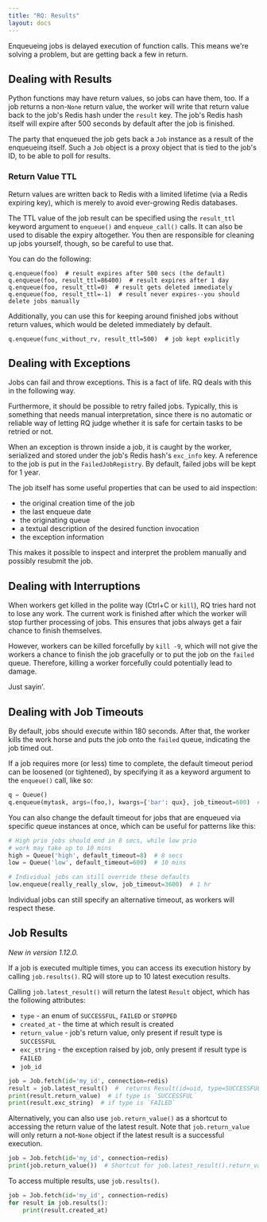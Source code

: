 ```yaml
---
title: "RQ: Results"
layout: docs
---
```


Enqueueing jobs is delayed execution of function calls.  This means we're
solving a problem, but are getting back a few in return.


## Dealing with Results

Python functions may have return values, so jobs can have them, too.  If a job
returns a non-`None` return value, the worker will write that return value back
to the job's Redis hash under the `result` key. The job's Redis hash itself
will expire after 500 seconds by default after the job is finished.

The party that enqueued the job gets back a `Job` instance as a result of the
enqueueing itself. Such a `Job` object is a proxy object that is tied to the
job's ID, to be able to poll for results.


### Return Value TTL
Return values are written back to Redis with a limited lifetime (via a Redis
expiring key), which is merely to avoid ever-growing Redis databases.

The TTL value of the job result can be specified using the
`result_ttl` keyword argument to `enqueue()` and `enqueue_call()` calls.  It
can also be used to disable the expiry altogether.  You then are responsible
for cleaning up jobs yourself, though, so be careful to use that.

You can do the following:

    q.enqueue(foo)  # result expires after 500 secs (the default)
    q.enqueue(foo, result_ttl=86400)  # result expires after 1 day
    q.enqueue(foo, result_ttl=0)  # result gets deleted immediately
    q.enqueue(foo, result_ttl=-1)  # result never expires--you should delete jobs manually

Additionally, you can use this for keeping around finished jobs without return
values, which would be deleted immediately by default.

    q.enqueue(func_without_rv, result_ttl=500)  # job kept explicitly


## Dealing with Exceptions

Jobs can fail and throw exceptions. This is a fact of life. RQ deals with
this in the following way.

Furthermore, it should be possible to retry failed
jobs. Typically, this is something that needs manual interpretation, since
there is no automatic or reliable way of letting RQ judge whether it is safe
for certain tasks to be retried or not.

When an exception is thrown inside a job, it is caught by the worker,
serialized and stored under the job's Redis hash's `exc_info` key. A reference
to the job is put in the `FailedJobRegistry`. By default, failed jobs will be
kept for 1 year.

The job itself has some useful properties that can be used to aid inspection:

* the original creation time of the job
* the last enqueue date
* the originating queue
* a textual description of the desired function invocation
* the exception information

This makes it possible to inspect and interpret the problem manually and
possibly resubmit the job.


## Dealing with Interruptions

When workers get killed in the polite way (Ctrl+C or `kill`), RQ tries hard not
to lose any work.  The current work is finished after which the worker will
stop further processing of jobs.  This ensures that jobs always get a fair
chance to finish themselves.

However, workers can be killed forcefully by `kill -9`, which will not give the
workers a chance to finish the job gracefully or to put the job on the `failed`
queue.  Therefore, killing a worker forcefully could potentially lead to
damage.

Just sayin'.


## Dealing with Job Timeouts

By default, jobs should execute within 180 seconds.  After that, the worker
kills the work horse and puts the job onto the `failed` queue, indicating the
job timed out.

If a job requires more (or less) time to complete, the default timeout period
can be loosened (or tightened), by specifying it as a keyword argument to the
`enqueue()` call, like so:

```python
q = Queue()
q.enqueue(mytask, args=(foo,), kwargs={'bar': qux}, job_timeout=600)  # 10 mins
```

You can also change the default timeout for jobs that are enqueued via specific
queue instances at once, which can be useful for patterns like this:

```python
# High prio jobs should end in 8 secs, while low prio
# work may take up to 10 mins
high = Queue('high', default_timeout=8)  # 8 secs
low = Queue('low', default_timeout=600)  # 10 mins

# Individual jobs can still override these defaults
low.enqueue(really_really_slow, job_timeout=3600)  # 1 hr
```

Individual jobs can still specify an alternative timeout, as workers will
respect these.


## Job Results
_New in version 1.12.0._

If a job is executed multiple times, you can access its execution history by calling
`job.results()`. RQ will store up to 10 latest execution results.

Calling `job.latest_result()` will return the latest `Result` object, which has the
following attributes:
* `type` - an enum of `SUCCESSFUL`, `FAILED` or `STOPPED`
* `created_at` - the time at which result is created
* `return_value` - job's return value, only present if result type is `SUCCESSFUL`
* `exc_string` - the exception raised by job, only present if result type is `FAILED`
* `job_id`

```python
job = Job.fetch(id='my_id', connection=redis)
result = job.latest_result()  #  returns Result(id=uid, type=SUCCESSFUL)
print(result.return_value)  # if type is `SUCCESSFUL`
print(result.exc_string)  # if type is `FAILED`
```

Alternatively, you can also use `job.return_value()` as a shortcut to accessing
the return value of the latest result. Note that `job.return_value` will only
return a not-`None` object if the latest result is a successful execution.

```python
job = Job.fetch(id='my_id', connection=redis)
print(job.return_value())  # Shortcut for job.latest_result().return_value
```

To access multiple results, use `job.results()`.

```python
job = Job.fetch(id='my_id', connection=redis)
for result in job.results(): 
    print(result.created_at)
```
